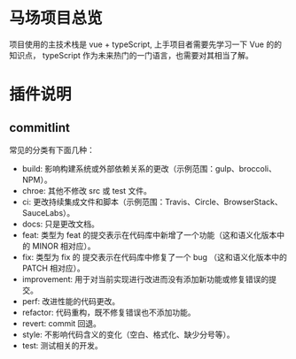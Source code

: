 # 马场项目总览

项目使用的主技术栈是 vue + typeScript, 上手项目者需要先学习一下 Vue 的的知识点， typeScript 作为未来热门的一门语言，也需要对其相当了解。

# 插件说明

## commitlint

常见的分类有下面几种：

- build: 影响构建系统或外部依赖关系的更改（示例范围：gulp、broccoli、NPM）。
- chroe: 其他不修改 src 或 test 文件。
- ci: 更改持续集成文件和脚本（示例范围：Travis、Circle、BrowserStack、SauceLabs）。
- docs: 只是更改文档。
- feat: 类型为 feat 的提交表示在代码库中新增了一个功能（这和语义化版本中的 MINOR 相对应）。
- fix: 类型为 fix 的 提交表示在代码库中修复了一个 bug （这和语义化版本中的 PATCH 相对应）。
- improvement: 用于对当前实现进行改进而没有添加新功能或修复错误的提交。
- perf: 改进性能的代码更改。
- refactor: 代码重构，既不修复错误也不添加功能。
- revert: commit 回退。
- style: 不影响代码含义的变化（空白、格式化、缺少分号等）。
- test: 测试相关的开发。
